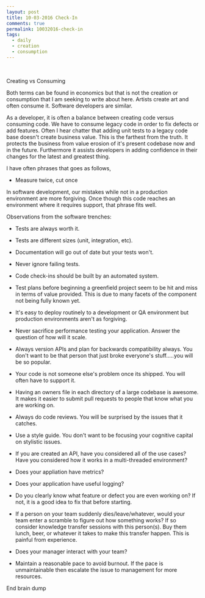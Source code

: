 ```yaml
---
layout: post
title: 10-03-2016 Check-In
comments: true
permalink: 10032016-check-in
tags:
  - daily
  - creation
  - consumption
---
```


&nbsp;

Creating vs Consuming

Both terms can be found in economics but that is not the creation or consumption that I am seeking to write about here.  Artists create art and often consume it.  Software developers are similar.

As a developer, it is often a balance between creating code versus consuming code.  We have to consume legacy
code in order to fix defects or add features.  Often I hear chatter that adding unit tests to a legacy code base 
doesn't create business value.  This is the farthest from the truth.  It protects the business from value erosion of 
it's present codebase now and in the future.  Furthermore it assists developers in adding confidence in their changes for the latest and greatest thing.

I have often phrases that goes as follows,

  * Measure twice, cut once

In software development, our mistakes while not in a production environment are more forgiving.  Once though this code reaches an environment where it requires support, that phrase fits well.

Observations from the software trenches:

  * Tests are always worth it.

  * Tests are different sizes (unit, integration, etc).

  * Documentation will go out of date but your tests won't.

  * Never ignore failing tests.

  * Code check-ins should be built by an automated system.

  * Test plans before beginning a greenfield project seem to be hit and miss in terms of value provided.  This is due to many facets of the component not being fully known yet.

  * It's easy to deploy routinely to a development or QA environment but production environments aren't as forgiving.

  * Never sacrifice performance testing your application.  Answer the question of how will it scale.

  * Always version APIs and plan for backwards compatibility always.  You don't want to be that person that just broke everyone's stuff.....you will be so popular.

  * Your code is not someone else's problem once its shipped.  You will often have to support it.

  * Having an owners file in each directory of a large codebase is awesome.  It makes it easier to submit pull requests to people that know what you are working on.

  * Always do code reviews.  You will be surprised by the issues that it catches.

  * Use a style guide.  You don't want to be focusing your cognitive capital on stylistic issues.

  * If you are created an API, have you considered all of the use cases?  Have you considered how it works in a multi-threaded environment?

  * Does your appliation have metrics?

  * Does your application have useful logging?

  * Do you clearly know what feature or defect you are even working on?  If not, it is a good idea to fix that before starting.

  * If a person on your team suddenly dies/leave/whatever, would your team enter a scramble to figure out how something works?  If so consider knowledge transfer sessions with this person(s).  Buy them lunch, beer, or whatever it takes to make this transfer happen.  This is painful from experience.

  * Does your manager interact with your team?

  * Maintain a reasonable pace to avoid burnout.  If the pace is unmaintainable then escalate the issue to management for more resources.

  End brain dump

